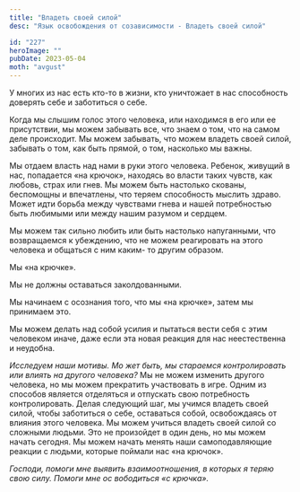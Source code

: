 ```yaml
---
title: "Владеть своей силой"
desc: "Язык освобождения от созависимости - Владеть своей силой"

id: "227"
heroImage: ""
pubDate: 2023-05-04
moth: "avgust"
---
```


У многих из нас есть кто-то в жизни, кто уничтожает в нас способность доверять
себе и заботиться о себе.

Когда мы слышим голос этого человека, или находимся в его или ее присутствии,
мы можем забывать все, что знаем о том, что на самом деле происходит. Мы можем
забывать, что можем владеть своей силой, забывать о том, как быть прямой, о
том, насколько мы важны.

Мы отдаем власть над нами в руки этого человека. Ребенок, живущий в нас,
попадается «на крючок», находясь во власти таких чувств, как любовь, страх или
гнев. Мы можем быть настолько скованы, беспомощны и впечатлены, что теряем
способность мыслить здраво. Может идти борьба между чувствами гнева и нашей
потребностью быть любимыми или между нашим разумом и сердцем.

Мы можем так сильно любить или быть настолько напуганными, что возвращаемся к
убеждению, что не можем реагировать на этого человека и общаться с ним каким-
то другим образом.

Мы «на крючке».

Мы не должны оставаться заколдованными.

Мы начинаем с осознания того, что мы «на крючке», затем мы принимаем это.

Мы можем делать над собой усилия и пытаться вести себя с этим человеком иначе,
даже если эта новая реакция для нас неестественна и неудобна.

_Исследуем наши мотивы._ _Мо_ _жет быть, мы стараемся контролировать или
влиять на другого человека?_ Мы не можем изменить другого человека, но мы
можем прекратить участвовать в игре. Одним из способов является отделяться и
отпускать свою потребность контролировать. Делая следующий шаг, мы учимся
владеть своей силой, чтобы заботиться о себе, оставаться собой, освобождаясь
от влияния этого человека. Мы можем учиться владеть своей силой со сложными
людьми. Это не произойдет в один день, но мы можем начать сегодня. Мы можем
начать менять наши самоподавляющие реакции с людьми, которые поймали нас «на
крючок».

_Господи,_ _помоги_ _мне_ _выявить_ _взаимоотношения,_ _в_ _которых_ _я_
_теряю_ _свою_ _силу._ _Помоги_ _мне_ _ос_ _вободиться_ _«с_ _крючка»._
